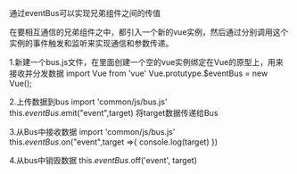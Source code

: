 通过eventBus可以实现兄弟组件之间的传值

在要相互通信的兄弟组件之中，都引入一个新的vue实例，然后通过分别调用这个实例的事件触发和监听来实现通信和参数传递。


1.新建一个bus.js文件，在里面创建一个空的vue实例绑定在Vue的原型上，用来接收并分发数据
import Vue from 'vue'
Vue.protutype.$eventBus = new Vue();

2.上传数据到bus
import 'common/js/bus.js'
this.$eventBus.$emit("event",target)		将target数据传递给Bus

3.从Bus中接收数据
import 'common/js/bus.js'
this.$eventBus.$on("event",target =>{
	console.log(target)
})

4.从bus中销毁数据
this.$eventBus.$off('event', target)
